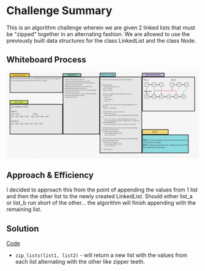 # Challenge Summary
This is an algorithm challenge wherein we are given 2 linked lists that must be "zipped" together in an alternating
fashion. We are allowed to use the previously built data structures for the class LinkedList and the class Node.

## Whiteboard Process
![cc8](cc8.png)

## Approach & Efficiency
I decided to approach this from the point of appending the values from 1 list and then the other list to the newly
created LinkedList. Should either list_a or list_b run short of the other... the algorithm will finish appending with
the remaining list.

## Solution
[Code](/code_challenges/linked_list_zip.py)
* `zip_lists(list1, list2)` - will return a new list with the values from each list alternating with the other like
zipper
teeth.

